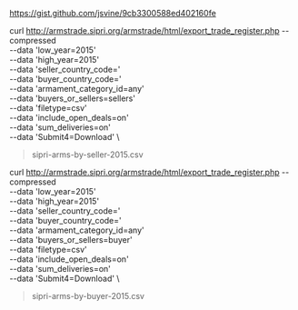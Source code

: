 https://gist.github.com/jsvine/9cb3300588ed402160fe

curl http://armstrade.sipri.org/armstrade/html/export_trade_register.php --compressed \
    --data 'low_year=2015' \
    --data 'high_year=2015' \
    --data 'seller_country_code=' \
    --data 'buyer_country_code=' \
    --data 'armament_category_id=any' \
    --data 'buyers_or_sellers=sellers' \
    --data 'filetype=csv' \
    --data 'include_open_deals=on' \
    --data 'sum_deliveries=on' \
    --data 'Submit4=Download' \
> sipri-arms-by-seller-2015.csv


curl http://armstrade.sipri.org/armstrade/html/export_trade_register.php --compressed \
    --data 'low_year=2015' \
    --data 'high_year=2015' \
    --data 'seller_country_code=' \
    --data 'buyer_country_code=' \
    --data 'armament_category_id=any' \
    --data 'buyers_or_sellers=buyer' \
    --data 'filetype=csv' \
    --data 'include_open_deals=on' \
    --data 'sum_deliveries=on' \
    --data 'Submit4=Download' \
> sipri-arms-by-buyer-2015.csv